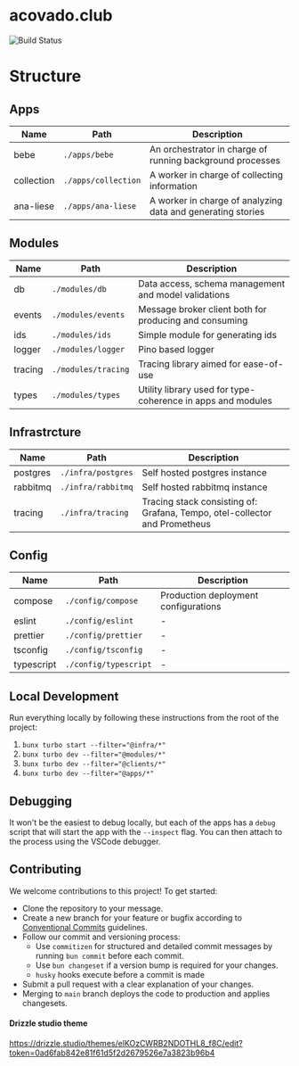 # acovado.club

![Build Status](https://ci.acovado.club/api/badges/ShayGoldman/acovado.club/status.svg?ref=refs/heads/main)

# Structure

## Apps

| Name       | Path                | Description                                                 |
| ---------- | ------------------- | ----------------------------------------------------------- |
| bebe       | `./apps/bebe`       | An orchestrator in charge of running background processes   |
| collection | `./apps/collection` | A worker in charge of collecting information                |
| ana-liese  | `./apps/ana-liese`  | A worker in charge of analyzing data and generating stories |

## Modules

| Name    | Path                | Description                                                 |
| ------- | ------------------- | ----------------------------------------------------------- |
| db      | `./modules/db`      | Data access, schema management and model validations        |
| events  | `./modules/events`  | Message broker client both for producing and consuming      |
| ids     | `./modules/ids`     | Simple module for generating ids                            |
| logger  | `./modules/logger`  | Pino based logger                                           |
| tracing | `./modules/tracing` | Tracing library aimed for ease-of-use                       |
| types   | `./modules/types`   | Utility library used for type-coherence in apps and modules |

## Infrastrcture

| Name     | Path               | Description                                                                |
| -------- | ------------------ | -------------------------------------------------------------------------- |
| postgres | `./infra/postgres` | Self hosted postgres instance                                              |
| rabbitmq | `./infra/rabbitmq` | Self hosted rabbitmq instance                                              |
| tracing  | `./infra/tracing ` | Tracing stack consisting of: Grafana, Tempo, otel-collector and Prometheus |

## Config

| Name       | Path                  | Description                          |
| ---------- | --------------------- | ------------------------------------ |
| compose    | `./config/compose`    | Production deployment configurations |
| eslint     | `./config/eslint`     | -                                    |
| prettier   | `./config/prettier`   | -                                    |
| tsconfig   | `./config/tsconfig`   | -                                    |
| typescript | `./config/typescript` | -                                    |

## Local Development

Run everything locally by following these instructions from the root of the project:

1. `bunx turbo start --filter="@infra/*"`
2. `bunx turbo dev --filter="@modules/*"`
3. `bunx turbo dev --filter="@clients/*"`
4. `bunx turbo dev --filter="@apps/*"`

## Debugging

It won't be the easiest to debug locally, but each of the apps has a `debug` script that will start the app with the `--inspect` flag.
You can then attach to the process using the VSCode debugger.

## Contributing

We welcome contributions to this project! To get started:

- Clone the repository to your message.
- Create a new branch for your feature or bugfix according to [Conventional Commits](https://www.conventionalcommits.org/) guidelines.
- Follow our commit and versioning process:
  - Use `commitizen` for structured and detailed commit messages by running `bun commit` before each commit.
  - Use `bun changeset` if a version bump is required for your changes.
  - `husky` hooks execute before a commit is made
- Submit a pull request with a clear explanation of your changes.
- Merging to `main` branch deploys the code to production and applies changesets.

#### Drizzle studio theme

https://drizzle.studio/themes/elKOzCWRB2NDOTHL8_f8C/edit?token=0ad6fab842e81f61d5f2d2679526e7a3823b96b4
